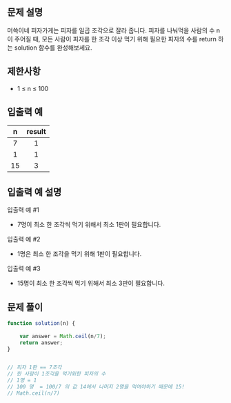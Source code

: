 ## 문제 설명

머쓱이네 피자가게는 피자를 일곱 조각으로 잘라 줍니다. 피자를 나눠먹을 사람의 수 n이 주어질 때, 모든 사람이 피자를 한 조각 이상 먹기 위해 필요한 피자의 수를 return 하는 solution 함수를 완성해보세요.

## 제한사항
- 1 ≤ n ≤ 100

## 입출력 예
n	| result
:--:|:--:
7	|1
1	|1
15 |	3

## 입출력 예 설명

입출력 예 #1

- 7명이 최소 한 조각씩 먹기 위해서 최소 1판이 필요합니다.

입출력 예 #2

- 1명은 최소 한 조각을 먹기 위해 1판이 필요합니다.

입출력 예 #3

- 15명이 최소 한 조각씩 먹기 위해서 최소 3판이 필요합니다.

## 문제 풀이

```js
function solution(n) {
    
    var answer = Math.ceil(n/7);
    return answer;
}


// 피자 1판 == 7조각
// 한 사람이 1조각을 먹기위한 피자의 수
// 1명 = 1
// 100 명  = 100/7 의 값 14에서 나머지 2명을 먹여야하기 때문에 15!
// Math.ceil(n/7)
```